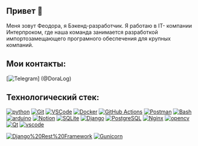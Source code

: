 ## Привет 👋

Меня зовут Феодора, я Бэкенд-разработчик. Я работаю в IT- компании Интерпроком, где наша команда занимается разработкой импортозамещающего програмного обеспечения для крупных компаний.
## Мои контакты:

[![Telegram](https://img.shields.io/badge/Telegram-2CA5E0?style=for-the-badge&logo=telegram&logoColor=white)] (@DoraLog)

## Технологический стек: 
 
[![python](https://skillicons.dev/icons?i=py)](https://www.python.org/)
[![Git](https://skillicons.dev/icons?i=git)](https://git-scm.com/)
[![VSCode](https://skillicons.dev/icons?i=vscode)](https://code.visualstudio.com/)
[![Docker](https://skillicons.dev/icons?i=docker)](https://www.docker.com/)
[![GitHub Actions](https://skillicons.dev/icons?i=githubactions)](https://docs.github.com/ru/actions)
[![Postman](https://skillicons.dev/icons?i=postman)](https://www.postman.com/)
[![Bash](https://skillicons.dev/icons?i=bash)](https://www.gnu.org/software/bash/manual/bash.html)
[![arduino](https://skillicons.dev/icons?i=arduino)](https://www.arduino.cc/)
[![Notion](https://skillicons.dev/icons?i=notion&perline=5)]()
[![SQLite](https://skillicons.dev/icons?i=sqlite)](https://www.sqlite.org/)
[![Django](https://skillicons.dev/icons?i=django)](https://www.djangoproject.com/)
[![PostgreSQL](https://skillicons.dev/icons?i=postgresql)](https://www.postgresql.org/)
[![Nginx](https://skillicons.dev/icons?i=nginx)](https://nginx.org/ru/)
[![opencv](https://skillicons.dev/icons?i=opencv)](https://opencv.org/)
[![Qt](https://skillicons.dev/icons?i=qt)](https://habr.com/ru/companies/skillfactory/articles/599599/)
[![vscode](https://skillicons.dev/icons?i=vscode)](https://code.visualstudio.com/)

[![Django%20Rest%20Framework](https://img.shields.io/badge/Django%20Rest%20Framework-092E20?style=for-the-badge&logo=django&logoColor=green)](https://www.django-rest-framework.org/)
[![Gunicorn](https://img.shields.io/badge/Gunicorn-092E20?style=for-the-badge&logo=gunicorn&logoColor=00A98F)](https://gunicorn.org/)
